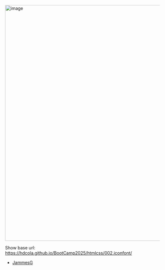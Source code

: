 <img width="767" alt="image" src="https://github.com/user-attachments/assets/b874dd1d-7382-4b2a-ab29-362a6c54c175" />

Show base url: https://hdcola.github.io/BootCamp2025/htmlcss/002.iconfont/

-   [JammesG](https://JadGu.github.io/BootCamp2025/htmlcss/002.iconfont/JamesG/)
